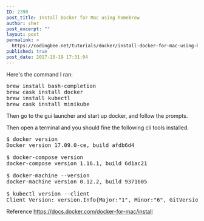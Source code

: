 ```yaml
---
ID: 2390
post_title: Install Docker for Mac using homebrew
author: sher
post_excerpt: ""
layout: post
permalink: >
  https://codingbee.net/tutorials/docker/install-docker-for-mac-using-homebrew
published: true
post_date: 2017-10-19 17:31:04
---
```

Here's the command I ran:

<pre>
brew install bash-completion
brew cask install docker
brew install kubectl
brew cask install minikube
</pre>

Then go to the gui launcher and start up docker, and follow the prompts. 

Then open a terminal and you should fine the following cli tools installed. 

<pre>
$ docker version
Docker version 17.09.0-ce, build afdb6d4

$ docker-compose version
docker-compose version 1.16.1, build 6d1ac21

$ docker-machine --version
docker-machine version 0.12.2, build 9371605

$ kubectl version --client
Client Version: version.Info{Major:"1", Minor:"6", GitVersion:"v1.6.2", GitCommit:"477efc3cbe6a7effca06bd1452fa356e2201e1ee", GitTreeState:"clean", BuildDate:"2017-04-19T20:33:11Z", GoVersion:"go1.7.5", Compiler:"gc", Platform:"darwin/amd64"}
</pre>

Reference
<a href="https://docs.docker.com/docker-for-mac/install" rel="nofollow">https://docs.docker.com/docker-for-mac/install</a>
